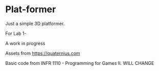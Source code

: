 # Plat-former

Just a simple 3D platformer. 
  
  For Lab 1-

  A work in progress
  
  Assets from https://quaternius.com
    
  Basic code from INFR 1110 - Programming for Games II. WILL CHANGE
